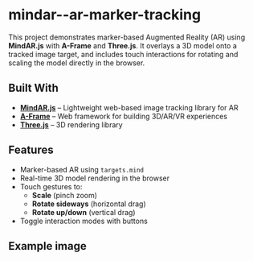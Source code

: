 # mindar--ar-marker-tracking


This project demonstrates marker-based Augmented Reality (AR) using **MindAR.js** with **A-Frame** and **Three.js**. It overlays a 3D model onto a tracked image target, and includes touch interactions for rotating and scaling the model directly in the browser.

##  Built With

- **[MindAR.js](https://hiukim.github.io/mind-ar-js-doc/)** – Lightweight web-based image tracking library for AR
- **[A-Frame](https://aframe.io/)** – Web framework for building 3D/AR/VR experiences
- **[Three.js](https://threejs.org/)** – 3D rendering library

## Features

- Marker-based AR using `targets.mind`
- Real-time 3D model rendering in the browser
- Touch gestures to:
  - **Scale** (pinch zoom)
  - **Rotate sideways** (horizontal drag)
  - **Rotate up/down** (vertical drag)
- Toggle interaction modes with buttons
## Example image
